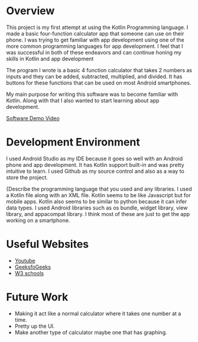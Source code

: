 ﻿# Overview

This project is my first attempt at using the Kotlin Programming language. I made a basic four-function calculator app that someone can use on their phone. I was trying to get familiar with app development using one of the more common programming languages for app development. I feel that I was successful in both of these endeavors and can continue honing my skills in Kotlin and app development

The program I wrote is a basic 4 function calculator that takes 2 numbers as inputs and they can be added, subtracted, multiplied, and divided. It has buttons for these functions that can be used on most Android smartphones.

My main purpose for writing this software was to become familiar with Kotlin. Along with that I also wanted to start learning about app development.

[Software Demo Video](https://youtu.be/z8K1Y6A7Q2Y)

# Development Environment

I used Android Studio as my IDE because it goes so well with an Android phone and app development. It has Kotlin support built-in and was pretty intuitive to learn. I used Github as my source control and also as a way to store the project.

{Describe the programming language that you used and any libraries.
I used a Kotlin file along with an XML file. Kotlin seems to be like Javascript but for mobile apps. Kotlin also seems to be similar to python because it can infer data types. I used Android libraries such as os bundle, widget library, view library, and appacompat library. I think most of these are just to get the app working on a smartphone. 

# Useful Websites

- [Youtube](https://www.youtube.com/)
- [GeeksfoGeeks](https://www.geeksforgeeks.org/)
- [W3 schools](https://www.w3schools.com/)

# Future Work

- Making it act like a normal calculator where it takes one number at a time.
- Pretty up the UI.
- Make another type of calculator maybe one that has graphing.
